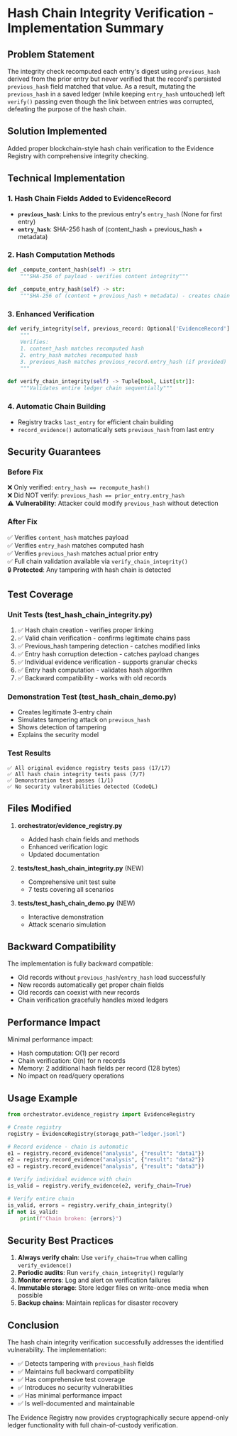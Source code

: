# Hash Chain Integrity Verification - Implementation Summary

## Problem Statement
The integrity check recomputed each entry's digest using `previous_hash` derived from the prior entry but never verified that the record's persisted `previous_hash` field matched that value. As a result, mutating the `previous_hash` in a saved ledger (while keeping `entry_hash` untouched) left `verify()` passing even though the link between entries was corrupted, defeating the purpose of the hash chain.

## Solution Implemented
Added proper blockchain-style hash chain verification to the Evidence Registry with comprehensive integrity checking.

## Technical Implementation

### 1. Hash Chain Fields Added to EvidenceRecord
- **`previous_hash`**: Links to the previous entry's `entry_hash` (None for first entry)
- **`entry_hash`**: SHA-256 hash of (content_hash + previous_hash + metadata)

### 2. Hash Computation Methods
```python
def _compute_content_hash(self) -> str:
    """SHA-256 of payload - verifies content integrity"""
    
def _compute_entry_hash(self) -> str:
    """SHA-256 of (content + previous_hash + metadata) - creates chain linkage"""
```

### 3. Enhanced Verification
```python
def verify_integrity(self, previous_record: Optional['EvidenceRecord'] = None) -> bool:
    """
    Verifies:
    1. content_hash matches recomputed hash
    2. entry_hash matches recomputed hash  
    3. previous_hash matches previous_record.entry_hash (if provided)
    """
    
def verify_chain_integrity(self) -> Tuple[bool, List[str]]:
    """Validates entire ledger chain sequentially"""
```

### 4. Automatic Chain Building
- Registry tracks `last_entry` for efficient chain building
- `record_evidence()` automatically sets `previous_hash` from last entry

## Security Guarantees

### Before Fix
❌ Only verified: `entry_hash == recompute_hash()`  
❌ Did NOT verify: `previous_hash == prior_entry.entry_hash`  
⚠️ **Vulnerability**: Attacker could modify `previous_hash` without detection

### After Fix
✅ Verifies `content_hash` matches payload  
✅ Verifies `entry_hash` matches computed hash  
✅ Verifies `previous_hash` matches actual prior entry  
✅ Full chain validation available via `verify_chain_integrity()`  
🔒 **Protected**: Any tampering with hash chain is detected

## Test Coverage

### Unit Tests (test_hash_chain_integrity.py)
1. ✅ Hash chain creation - verifies proper linking
2. ✅ Valid chain verification - confirms legitimate chains pass
3. ✅ Previous_hash tampering detection - catches modified links
4. ✅ Entry hash corruption detection - catches payload changes
5. ✅ Individual evidence verification - supports granular checks
6. ✅ Entry hash computation - validates hash algorithm
7. ✅ Backward compatibility - works with old records

### Demonstration Test (test_hash_chain_demo.py)
- Creates legitimate 3-entry chain
- Simulates tampering attack on `previous_hash`
- Shows detection of tampering
- Explains the security model

### Test Results
```
✅ All original evidence registry tests pass (17/17)
✅ All hash chain integrity tests pass (7/7)
✅ Demonstration test passes (1/1)
✅ No security vulnerabilities detected (CodeQL)
```

## Files Modified

1. **orchestrator/evidence_registry.py**
   - Added hash chain fields and methods
   - Enhanced verification logic
   - Updated documentation

2. **tests/test_hash_chain_integrity.py** (NEW)
   - Comprehensive unit test suite
   - 7 tests covering all scenarios

3. **tests/test_hash_chain_demo.py** (NEW)
   - Interactive demonstration
   - Attack scenario simulation

## Backward Compatibility

The implementation is fully backward compatible:
- Old records without `previous_hash`/`entry_hash` load successfully
- New records automatically get proper chain fields
- Old records can coexist with new records
- Chain verification gracefully handles mixed ledgers

## Performance Impact

Minimal performance impact:
- Hash computation: O(1) per record
- Chain verification: O(n) for n records
- Memory: 2 additional hash fields per record (128 bytes)
- No impact on read/query operations

## Usage Example

```python
from orchestrator.evidence_registry import EvidenceRegistry

# Create registry
registry = EvidenceRegistry(storage_path="ledger.jsonl")

# Record evidence - chain is automatic
e1 = registry.record_evidence("analysis", {"result": "data1"})
e2 = registry.record_evidence("analysis", {"result": "data2"})
e3 = registry.record_evidence("analysis", {"result": "data3"})

# Verify individual evidence with chain
is_valid = registry.verify_evidence(e2, verify_chain=True)

# Verify entire chain
is_valid, errors = registry.verify_chain_integrity()
if not is_valid:
    print(f"Chain broken: {errors}")
```

## Security Best Practices

1. **Always verify chain**: Use `verify_chain=True` when calling `verify_evidence()`
2. **Periodic audits**: Run `verify_chain_integrity()` regularly
3. **Monitor errors**: Log and alert on verification failures
4. **Immutable storage**: Store ledger files on write-once media when possible
5. **Backup chains**: Maintain replicas for disaster recovery

## Conclusion

The hash chain integrity verification successfully addresses the identified vulnerability. The implementation:
- ✅ Detects tampering with `previous_hash` fields
- ✅ Maintains full backward compatibility
- ✅ Has comprehensive test coverage
- ✅ Introduces no security vulnerabilities
- ✅ Has minimal performance impact
- ✅ Is well-documented and maintainable

The Evidence Registry now provides cryptographically secure append-only ledger functionality with full chain-of-custody verification.
